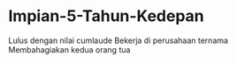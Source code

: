 # Impian-5-Tahun-Kedepan
Lulus dengan nilai cumlaude
Bekerja di perusahaan ternama
Membahagiakan kedua orang tua
